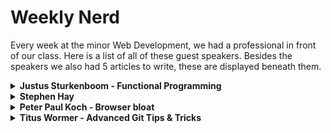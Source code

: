 # Weekly Nerd

Every week at the minor Web Development, we had a professional in front of our class. Here is a list of all of these guest speakers. Besides the speakers we also had 5 articles to write, these are displayed beneath them.

<details>
<summary><b>Justus Sturkenboom - Functional Programming</b></summary>

De eerste Weekly Nerd werd afgetrapt door Justus Sturkenboom die ons wat meer ging vertellen over Functional Programming.

Justus Sturkenboom is een docent en teamcoördinator bij de opleiding Communicatie en Multimedia Design van de Hogeschool van Amsterdam. Hij heeft Wijsbegeerte geleerd aan de Universiteit van Amsterdam. Sinds 1999 is hij webdeveloper geweest bij diverse bedrijven en is zijn kennis gaan delen met leergierige studenten. Justus geeft aan dat de reden dat hij het onderwijs in gegaan is, is om zijn kennis over te dragen (Gastredacteur, 2013).

> “Een goede docent heeft kennis van zijn vakgebied en de capaciteiten om dat op een gepassioneerde manier over te brengen.“

<img src="img/justus.jpg"/>

Tijdens dit college heeft hij verteld dat je variabelen kan verwijzen naar objecten. Hij heeft het gehad over states, functies, parameters en filters.
Hij vertaalde het verhaal van data in cacaobonen:
De cacaobonen worden geplukt, dan worden ze gekraakt, gepulverd, poeder wordt in melk verwerkt, in mallen gegoten om repen te maken, in verpakking gedaan en op pallets gestapeld.
Dit doen wij ook met de data. Deze halen we ergens vandaan, zorgen dat we de data blootleggen die wij nodig hebben, vormen het op de manier dat wij het willen presenteren en zorgen dat dit mooi verpakt wordt en de gebruiker wordt voorgeschoteld.

Dit was een hele duidelijke vergelijking die aantoont wat wij met data willen bereiken.

Justus hamerde op het maken van pure functies, dat wilt zeggen dat je functies schoon houdt en bijvoorbeeld geen gebruik maakt van console logs in je functies. Daarnaast vertelde hij over de Unary function, een functie die 1 parameter opgeeft en 1 return waarde. Je wilt ook eigenlijk alleen gebruik maken van één opdracht per functie.


Bron: Gastredacteur (10 april 2013). Op basis van stemmen kun je geen beste docent kiezen. Gevonden op de Folia website: http://www.folia.nl/actueel/40433/op-basis-van-stemmen-kun-je-geen-beste-docent-kiezen

<img src="img/js.jpg"/>
<img src="img/jus.jpg"/>
</details>


<details>
<summary><b>Stephen Hay</b></summary>
Onze volgende gast was Stephen Hay. Hij had geen presentatie voorbereidt, in plaats daarvan konden we hem vragen stellen over zijn beroepsrol.

Stephen Hay is van origine een Amerikaan. Hij is in 1992 naar Nederland gekomen voor zijn vrouw en is blijven plakken. Zijn professionele herkomst is grafisch ontwerpen. Sindsdien is hij heel erg gegroeid en is hij een populaire spreker onder de onderwerpen: CSS, web toegankelijkheid en open web standaarden.

<img src="img/stephan.jpg"/>

Het gesprek ging over verschillende dingen. We hebben gevraagd hoe hij in Nederland terecht was gekomen en wat hij hier deed. Hij is door zijn vrouw geïmmigreerd naar Nederland en werkt voor Catawiki als hoofd van de User Experience. Hij is niet van mening dat het altijd ‘Mobile first’ moet zijn. Het is wel zeker een apparaat om rekening mee te houden, aangezien het inmiddels wel een apparaat is wat het meest gebruikt wordt. Waar hij ook naar leeft is:

> “Aim above the mark to hit the mark”

<img src="img/SH.png"/>
</details>


<details>
<summary><b>Peter Paul Koch - Browser bloat</b></summary>
Peter Paul Koch discussed the following subjects when he came to speak to us:

4 commen mistakes
⋅⋅* Understanding the web -> minify the use of ⋅⋅* tools
⋅⋅* Libraries
⋅⋅* True JavaScript
⋅⋅* Web Platforms

<img src="img/ppk1.png"/>
<img src="img/ppk2.png"/>
<img src="img/ppk3.png"/>
</details>

<details>
<summary><b>Titus Wormer - Advanced Git Tips & Tricks</b></summary>
In this Weekly Nerd Titus Wormer told us more about the tool we used throughout the minor, Git. He spoke about:

⋅⋅* Git vs GitHub
⋅⋅* Licenses and copyright
⋅⋅* History of Git
⋅⋅* Explained some terms

<img src="img/TitusWormer.png"/>
</details>

